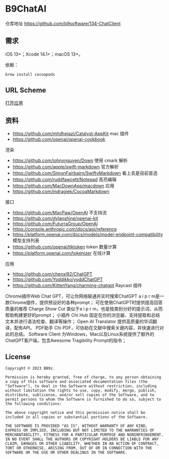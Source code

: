 # B9ChatAI

仓库地址 https://github.com/b9software/134-ChatClient

## 需求

iOS 13+；Xcode 14.1+；macOS 13+。

依赖：

```sh
brew install cocoapods
```

## URL Scheme

[打开应用](b9software.chat-ai://)

## 资料

* https://github.com/mhdhejazi/Catalyst-AppKit mac 插件
* https://github.com/openai/openai-cookbook

渲染

* https://github.com/johnxnguyen/Down 使用 cmark 解析
* https://github.com/apple/swift-markdown 官方解析
* https://github.com/SimonFairbairn/SwiftyMarkdown 看上去是目前首选
* https://github.com/ruddfawcett/Notepad 高亮编辑
* https://github.com/MacDownApp/macdown 应用
* https://github.com/indragiek/CocoaMarkdown

接口

* https://github.com/MacPaw/OpenAI 不支持流
* https://github.com/dylanshine/openai-kit
* https://github.com/FuturraGroup/OpenAI
* https://console.anthropic.com/docs/api/reference
* https://platform.openai.com/docs/models/model-endpoint-compatibility 模型支持列表
* https://github.com/openai/tiktoken token 数量计算
* https://platform.openai.com/tokenizer 在线计算

应用

* https://github.com/chenxi92/ChatGPT
* https://github.com/Yoddikko/yoddChatGPT
* https://github.com/KittenYang/charming-chatgpt Raycast 插件

Chrome插件Web Chat GPT，可让你网络联通并实时搜索ChatGPT
a i p r m是一款Chrome插件，提供预设好的各种prompt；
可在使用ChatGPT时提供提高回答质量的推荐
Charge Show Cut 类似于a i p r m，也是按类别分好的提示词，从而帮助构建更好的prompt；
小插件 Chi Hub 固定在你的浏览器、支持提取和总结文本并进行语法检查、翻译等操作；
Open AI Translator 提供高质量的华词翻译，配有API。
PDF助手 Chi PDF，可协助在文献中搜索关键内容，并快速进行对此的总结。
Software Client 为Windows，Mac以及Linux系统提供了额外的ChatGPT客户端，包含Awesome Tragibility Prompt的指令；


## License

```text
Copyright © 2023 BB9z.

Permission is hereby granted, free of charge, to any person obtaining a copy of this software and associated documentation files (the "Software"), to deal in the Software without restriction, including without limitation the rights to use, copy, modify, merge, publish, distribute, sublicense, and/or sell copies of the Software, and to permit persons to whom the Software is furnished to do so, subject to the following conditions:

The above copyright notice and this permission notice shall be included in all copies or substantial portions of the Software.

THE SOFTWARE IS PROVIDED "AS IS", WITHOUT WARRANTY OF ANY KIND, EXPRESS OR IMPLIED, INCLUDING BUT NOT LIMITED TO THE WARRANTIES OF MERCHANTABILITY, FITNESS FOR A PARTICULAR PURPOSE AND NONINFRINGEMENT. IN NO EVENT SHALL THE AUTHORS OR COPYRIGHT HOLDERS BE LIABLE FOR ANY CLAIM, DAMAGES OR OTHER LIABILITY, WHETHER IN AN ACTION OF CONTRACT, TORT OR OTHERWISE, ARISING FROM, OUT OF OR IN CONNECTION WITH THE SOFTWARE OR THE USE OR OTHER DEALINGS IN THE SOFTWARE.
```
